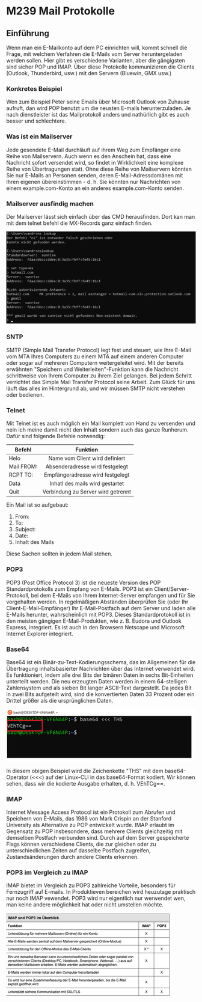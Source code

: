 # M239 Mail Protokolle


## Einführung

Wenn man ein E-Mailkonto auf dem PC einrichten will, kommt schnell die Frage, mit welchem Verfahren die E-Mails vom Server heruntergeladen werden sollen. Hier gibt es verschiedene Varianten, aber die gängigsten sind sicher POP und IMAP. Über diese Protokolle kommunizieren die Clients (Outlook, Thunderbird, usw.) mit den Servern (Bluewin, GMX usw.)

### Konkretes Beispiel

Wen zum Beispiel Peter seine Emails über Microsoft Outlook von Zuhause aufruft, dan wird POP benutzt um die neusten E-mails herunterzuladen. Je nach dienstleister ist das Mailprotokoll anders und nathürlich gibt es auch besser und schlechtere.  

### Was ist ein Mailserver

Jede gesendete E-Mail durchläuft auf ihrem Weg zum Empfänger eine Reihe von Mailservern. Auch wenn es den Anschein hat, dass eine Nachricht sofort versendet wird, so findet in Wirklichkeit eine komplexe Reihe von Übertragungen statt. Ohne diese Reihe von Mailservern könnten Sie nur E-Mails an Personen senden, deren E-Mail-Adressdomänen mit Ihren eigenen übereinstimmen - d. h. Sie könnten nur Nachrichten von einem example.com-Konto an ein anderes example.com-Konto senden.

### Mailserver ausfindig machen

Der Mailserver lässt sich einfach über das CMD herausfinden. Dort kan man mit dem telnet befehl die MX-Records ganz einfach finden.

![Telnet](https://github.com/sandro832/M239/blob/main/Pictures/telnet.PNG)


### SNTP

SMTP (Simple Mail Transfer Protocol) legt fest und steuert, wie Ihre E-Mail vom MTA Ihres Computers zu einem MTA auf einem anderen Computer oder sogar auf mehreren Computern weitergeleitet wird. Mit der bereits erwähnten "Speichern und Weiterleiten"-Funktion kann die Nachricht schrittweise von Ihrem Computer zu ihrem Ziel gelangen. Bei jedem Schritt verrichtet das Simple Mail Transfer Protocol seine Arbeit. Zum Glück für uns läuft das alles im Hintergrund ab, und wir müssen SMTP nicht verstehen oder bedienen.

### Telnet

Mit Telnet ist es auch möglich ein Mail komplett von Hand zu versenden und nein ich meine damit nicht den Inhalt sondern auch das ganze Runherum. Dafür sind folgende Befehle notwendig:

Befehl | Funktion | 
|----------|:-------------:|
| Helo | Name vom Client wird definiert 
| Mail FROM: | Absenderadresse wird festgelegt 
| RCPT TO: | Empfängeradresse wird festgelegt 
| Data | Inhatl des mails wird gestartet 
| Quit | Verbindung zu Server wird getrennt 

Ein Mail ist so aufgebaut: 

1. From:
2. To:
3. Subject:
4. Date:
5. Inhalt des Mails
   
Diese Sachen sollten in jedem Mail stehen. 

### POP3

POP3 (Post Office Protocol 3) ist die neueste Version des POP Standardprotokolls zum Empfang von E-Mails. POP3 ist ein Client/Server-Protokoll, bei dem E-Mails von Ihrem Internet-Server empfangen und für Sie vorgehalten werden. In regelmäßigen Abständen überprüfen Sie (oder Ihr Client-E-Mail-Empfänger) Ihr E-Mail-Postfach auf dem Server und laden alle E-Mails herunter, wahrscheinlich mit POP3. Dieses Standardprotokoll ist in den meisten gängigen E-Mail-Produkten, wie z. B. Eudora und Outlook Express, integriert. Es ist auch in den Browsern Netscape und Microsoft Internet Explorer integriert.

### Base64

Base64 ist ein Binär-zu-Text-Kodierungsschema, das im Allgemeinen für die Übertragung inhaltsbasierter Nachrichten über das Internet verwendet wird. Es funktioniert, indem alle drei Bits der binären Daten in sechs Bit-Einheiten unterteilt werden. Die neu erzeugten Daten werden in einem 64-stelligen Zahlensystem und als sieben Bit langer ASCII-Text dargestellt. Da jedes Bit in zwei Bits aufgeteilt wird, sind die konvertierten Daten 33 Prozent oder ein Drittel größer als die ursprünglichen Daten.

![Base64](https://github.com/sandro832/M239/blob/main/Pictures/Base64.PNG)


In diesem obigen Beispiel wird die Zeichenkette "THS" mit dem base64-Operator (<<<) auf der Linux-CLI in das base64-Format kodiert. Wir können sehen, dass wir die kodierte Ausgabe erhalten, d. h. VEhTCg==.

### IMAP

Internet Message Access Protocol ist ein Protokoll zum Abrufen und Speichern von E-Mails, das 1986 von Mark Crispin an der Stanford University als Alternative zu POP entwickelt wurde. IMAP erlaubt im Gegensatz zu POP insbesondere, dass mehrere Clients gleichzeitig mit demselben Postfach verbunden sind. Durch auf dem Server gespeicherte Flags können verschiedene Clients, die zur gleichen oder zu unterschiedlichen Zeiten auf dasselbe Postfach zugreifen, Zustandsänderungen durch andere Clients erkennen.

### POP3 im Vergleich zu IMAP

IMAP bietet im Vergleich zu POP3 zahlreiche Vorteile, besonders für Fernzugriff auf E-mails. In Produktieven bereichen wird heuzutage praktisch nur noch IMAP vewendet. POP3 wird nur eigentlich nur werwendet wen, man keine andere möglichkeit hat oder nicht umstellen möchte. 

![Vergleich](https://github.com/sandro832/M239/blob/main/Pictures/Vergleich.PNG)
